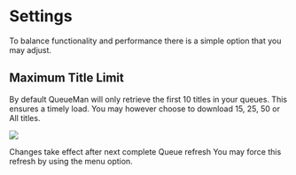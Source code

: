 # Settings #

To balance functionality and performance there is a simple option that you may adjust.
## Maximum Title Limit ##

By default QueueMan will only retrieve the first 10 titles in your queues. This ensures a timely load. You may however choose to download 15, 25, 50 or All titles.

<p><img src='http://images.webbmaster.org/QueueMan/settings_land.png' /></p>

Changes take effect after next complete Queue refresh You may force this refresh by using the menu option.